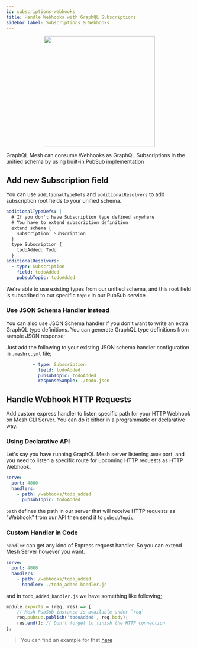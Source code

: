 ```yaml
---
id: subscriptions-webhooks
title: Handle Webhooks with GraphQL Subscriptions
sidebar_label: Subscriptions & Webhooks
---
```


<p align="center">
  <img src="https://the-guild.dev/blog-assets/graphql-mesh-subscriptions/cover.png" width="300"  />
  <br/>
</p>

GraphQL Mesh can consume Webhooks as GraphQL Subscriptions in the unified schema by using built-in PubSub implementation

## Add new Subscription field

You can use `additionalTypeDefs` and `additionalResolvers` to add subscription root fields to your unified schema.

```yml
additionalTypeDefs: |
  # If you don't have Subscription type defined anywhere
  # You have to extend subscription definition
  extend schema {
    subscription: Subscription
  }
  type Subscription {
    todoAdded: Todo
  }
additionalResolvers:
  - type: Subscription
    field: todoAdded
    pubsubTopic: todoAdded
```

We're able to use existing types from our unified schema, and this root field is subscribed to our specific `topic` in our PubSub service.

### Use JSON Schema Handler instead

You can also use JSON Schema handler if you don't want to write an extra GraphQL type definitions. You can generate GraphQL type definitions from sample JSON response;

Just add the following to your existing JSON schema handler configuration in `.meshrc.yml` file;
```yml
          - type: Subscription
            field: todoAdded
            pubsubTopic: todoAdded
            responseSample: ./todo.json
```

## Handle Webhook HTTP Requests

Add custom express handler to listen specific path for your HTTP Webhook on Mesh CLI Server. You can do it either in a programmatic or declarative way.

### Using Declarative API

Let's say you have running GraphQL Mesh server listening `4000` port, and you need to listen a specific route for upcoming HTTP requests as HTTP Webhook.

```yml
serve:
  port: 4000
  handlers:
    - path: /webhooks/todo_added
      pubsubTopic: todoAdded
```

`path` defines the path in our server that will receive HTTP requests as "Webhook" from our API then send it to `pubsubTopic`.

### Custom Handler in Code

`handler` can get any kind of Express request handler. So you can extend Mesh Server however you want.

```yml
serve:
  port: 4000
  handlers:
    - path: /webhooks/todo_added
      handler: ./todo_added.handler.js
```

and in `todo_added_handler.js` we have something like following;

```js
module.exports = (req, res) => {
    // Mesh PubSub instance is available under `req`
    req.pubsub.publish('todoAdded', req.body);
    res.end(); // Don't forget to finish the HTTP connection
};
```

> You can find an example for that [here](https://github.com/Urigo/graphql-mesh/tree/master/examples/json-schema-subscriptions)
